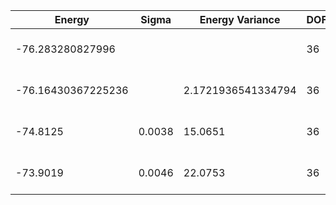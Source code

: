 | Energy             | Sigma  | Energy Variance    | DOF | Einf | Method                       | Reference |
|--------------------|--------|--------------------|-----|------|------------------------------|-----------|
| -76.283280827996   |        |                    | 36  | 0    | Exact diagonalization        | TODO: own code (ED) |
| -76.16430367225236 |        | 2.1721936541334794 | 36  | 0    | DMRG (bond dimension = 2048) | [code](https://github.com/varbench/methods/blob/main/scripts/J1J2/square_36_P_0.4/dmrg.sh) |
| -74.8125           | 0.0038 | 15.0651            | 36  | 0    | RBM (alpha = 1)              | TODO: own code (RBM) |
| -73.9019           | 0.0046 | 22.0753            | 36  | 0    | Jastrow baseline             | TODO: own code (Jastrow) |
